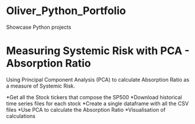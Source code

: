 # Oliver_Python_Portfolio
Showcase Python projects
# Measuring Systemic Risk with PCA - Absorption Ratio
Using Principal Component Analysis (PCA) to calculate Absorption Ratio as a measure of Systemic Risk.

*Get all the Stock tickers that compose the SP500
*Download historical time series files for each stock
*Create a single dataframe with all the CSV files
*Use PCA to calculate the Absorption Ratio
*Visualisation of calculations
